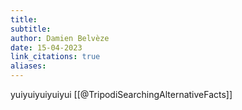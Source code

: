 ```yaml
---
title: 
subtitle:
author: Damien Belvèze
date: 15-04-2023
link_citations: true
aliases:
---
```


yuiyuiyuiyuiyui [[@TripodiSearchingAlternativeFacts]]

